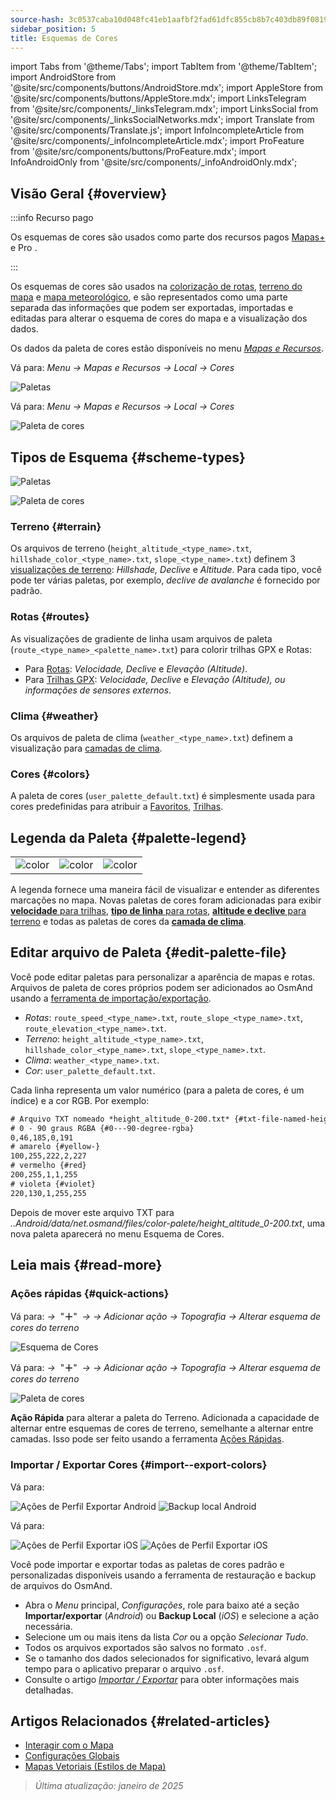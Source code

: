 ```yaml
---
source-hash: 3c0537caba10d048fc41eb1aafbf2fad61dfc855cb8b7c403db89f081990b44f
sidebar_position: 5
title: Esquemas de Cores
---
```

import Tabs from '@theme/Tabs';
import TabItem from '@theme/TabItem';
import AndroidStore from '@site/src/components/buttons/AndroidStore.mdx';
import AppleStore from '@site/src/components/buttons/AppleStore.mdx';
import LinksTelegram from '@site/src/components/_linksTelegram.mdx';
import LinksSocial from '@site/src/components/_linksSocialNetworks.mdx';
import Translate from '@site/src/components/Translate.js';
import InfoIncompleteArticle from '@site/src/components/_infoIncompleteArticle.mdx';
import ProFeature from '@site/src/components/buttons/ProFeature.mdx';
import InfoAndroidOnly from '@site/src/components/_infoAndroidOnly.mdx';



## Visão Geral {#overview}

:::info Recurso pago

Os esquemas de cores são usados como parte dos recursos pagos [Mapas+](../purchases/index.md) e Pro <ProFeature />.

:::

Os esquemas de cores são usados na [colorização de rotas](#routes), [terreno do mapa](#terrain) e [mapa meteorológico](#weather), e são representados como uma parte separada das informações que podem ser exportadas, importadas e editadas para alterar o esquema de cores do mapa e a visualização dos dados.

Os dados da paleta de cores estão disponíveis no menu [*Mapas e Recursos*](../personal/maps-resources.md#local).

<Tabs groupId="operating-systems" queryString="current-os">

<TabItem value="android" label="Android">

Vá para: *Menu → Mapas e Recursos → Local → Cores*

![Paletas](@site/static/img/personal/color-schemes/colors.png)

</TabItem>

<TabItem value="ios" label="iOS">

Vá para: *Menu → Mapas e Recursos → Local → Cores*

![Paleta de cores](@site/static/img/personal/color-schemes/color_palette_ios.png)

</TabItem>

</Tabs>


## Tipos de Esquema {#scheme-types}

<Tabs groupId="operating-systems" queryString="current-os">

<TabItem value="android" label="Android">

![Paletas](@site/static/img/personal/color-schemes/palette.png)

</TabItem>

<TabItem value="ios" label="iOS">

![Paleta de cores](@site/static/img/personal/color-schemes/color_altitude.png)

</TabItem>

</Tabs>


### Terreno {#terrain}

Os arquivos de terreno (`height_altitude_<type_name>.txt`, `hillshade_color_<type_name>.txt`, `slope_<type_name>.txt`) definem 3 [visualizações de terreno](../plugins/topography.md#hillshade-slope-and-altitude-layers): *Hillshade, Declive* e *Altitude*. Para cada tipo, você pode ter várias paletas, por exemplo, *declive de avalanche* é fornecido por padrão.

### Rotas {#routes}

As visualizações de gradiente de linha usam arquivos de paleta (`route_<type_name>_<palette_name>.txt`) para colorir trilhas GPX e Rotas:

- Para [Rotas](../navigation/guidance/map-during-navigation.md#color): *Velocidade, Declive* e *Elevação (Altitude)*.
- Para [Trilhas GPX](../map/tracks/appearance#track-colors-in-gpx-files): *Velocidade, Declive* e *Elevação (Altitude), ou informações de sensores externos*.

### Clima {#weather}

Os arquivos de paleta de clima (`weather_<type_name>.txt`) definem a visualização para [camadas de clima](../plugins/weather.md#weather-layers).

### Cores {#colors}

A paleta de cores (`user_palette_default.txt`) é simplesmente usada para cores predefinidas para atribuir a [Favoritos](./favorites.md), [Trilhas](./tracks/).


## Legenda da Paleta {#palette-legend}

<table class="image">
    <tr>
        <td><img src={require('@site/static/img/personal/color-schemes/legend.png').default} alt="color"/></td>
        <td><img src={require('@site/static/img/personal/color-schemes/legend_1.png').default} alt="color"/></td>
        <td><img src={require('@site/static/img/personal/color-schemes/legend_2.png').default} alt="color"/></td>
    </tr>
</table>


A legenda fornece uma maneira fácil de visualizar e entender as diferentes marcações no mapa. Novas paletas de cores foram adicionadas para exibir [**velocidade** para trilhas](../map/tracks/appearance#track-colors-in-gpx-files), [**tipo de linha** para rotas](../navigation/guidance/map-during-navigation.md#color), [**altitude e declive** para terreno](../plugins/topography.md#default-color-scheme) e todas as paletas de cores da [**camada de clima**](../plugins/weather.md#weather-layers).


## Editar arquivo de Paleta {#edit-palette-file}

Você pode editar paletas para personalizar a aparência de mapas e rotas. Arquivos de paleta de cores próprios podem ser adicionados ao OsmAnd usando a [ferramenta de importação/exportação](./import-export.md).

- *Rotas*: `route_speed_<type_name>.txt`, `route_slope_<type_name>.txt`, `route_elevation_<type_name>.txt`.
- *Terreno*: `height_altitude_<type_name>.txt`, `hillshade_color_<type_name>.txt`, `slope_<type_name>.txt`.
- *Clima*: `weather_<type_name>.txt`.
- *Cor*: `user_palette_default.txt`.

Cada linha representa um valor numérico (para a paleta de cores, é um índice) e a cor RGB. Por exemplo:

```xml
# Arquivo TXT nomeado *height_altitude_0-200.txt* {#txt-file-named-heightaltitude0-200txt}
# 0 - 90 graus RGBA {#0---90-degree-rgba}
0,46,185,0,191
# amarelo {#yellow-}
100,255,222,2,227
# vermelho {#red}
200,255,1,1,255
# violeta {#violet}
220,130,1,255,255

```

Depois de mover este arquivo TXT para *..Android/data/net.osmand/files/color-palete/height_altitude_0-200.txt*, uma nova paleta aparecerá no menu Esquema de Cores.


## Leia mais {#read-more}

### Ações rápidas {#quick-actions}

<Tabs groupId="operating-systems" queryString="current-os">

<TabItem value="android" label="Android">

Vá para: *<Translate ios="true" ids="shared_string_menu,layer_map_appearance,shared_string_buttons,custom_buttons"/> →*&nbsp;  "**＋**"  &nbsp;*→ <Translate ios="true" ids="add_button"/>*  *→ Adicionar ação → Topografia → Alterar esquema de cores do terreno*

![Esquema de Cores](@site/static/img/widgets/color_scheme.png)

</TabItem>

<TabItem value="ios" label="iOS">

Vá para: *<Translate ios="true" ids="shared_string_menu,layer_map_appearance,shared_string_buttons,custom_buttons"/> →*&nbsp;  "**＋**"  &nbsp;*→ <Translate ios="true" ids="add_button"/>*  *→ Adicionar ação → Topografia → Alterar esquema de cores do terreno*

![Paleta de cores](@site/static/img/personal/color-schemes/color_scheme_qa_ios.png)

</TabItem>

</Tabs>

**Ação Rápida** para alterar a paleta do Terreno. Adicionada a capacidade de alternar entre esquemas de cores de terreno, semelhante a alternar entre camadas. Isso pode ser feito usando a ferramenta [Ações Rápidas](../widgets/quick-action.md#configure-map).


### Importar / Exportar Cores {#import--export-colors}

<Tabs groupId="operating-systems" queryString="current-os">

<TabItem value="android" label="Android">

Vá para: *<Translate android="true" ids="shared_string_menu,shared_string_settings,import_export,export_to_file"/>*

![Ações de Perfil Exportar Android](@site/static/img/personal/profiles/profile_actions_export_1_andr.png) ![Backup local Android](@site/static/img/personal/profiles/profile_actions_export_3_andr.png)

</TabItem>

<TabItem value="ios" label="iOS">

Vá para: *<Translate ios="true" ids="shared_string_menu,shared_string_settings,local_backup,backup_into_file"/>*

![Ações de Perfil Exportar iOS](@site/static/img/personal/profiles/profile_actions_export_1_ios.png) ![Ações de Perfil Exportar iOS](@site/static/img/personal/profiles/profile_actions_export_3_ios.png)

</TabItem>

</Tabs>

Você pode importar e exportar todas as paletas de cores padrão e personalizadas disponíveis usando a ferramenta de restauração e backup de arquivos do OsmAnd.

- Abra o *Menu* principal, *Configurações*, role para baixo até a seção **Importar/exportar** (*Android*) ou **Backup Local** (*iOS*) e selecione a ação necessária.
- Selecione um ou mais itens da lista *Cor* ou a opção *Selecionar Tudo*.
- Todos os arquivos exportados são salvos no formato `.osf`.
- Se o tamanho dos dados selecionados for significativo, levará algum tempo para o aplicativo preparar o arquivo `.osf`.
- Consulte o artigo [*Importar / Exportar*](../personal/import-export.md) para obter informações mais detalhadas.


## Artigos Relacionados {#related-articles}

- [Interagir com o Mapa](../../user/map/interact-with-map.md)
- [Configurações Globais](../../user/personal/global-settings.md)
- [Mapas Vetoriais (Estilos de Mapa)](../../user/map/vector-maps.md)

> *Última atualização: janeiro de 2025*